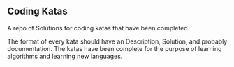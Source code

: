 ## Coding Katas 

A repo of Solutions for coding katas that have been completed. 

The format of every kata should have an Description, Solution, and probably documentation. The katas have been complete for the purpose of learning algorithms and learning new languages. 
